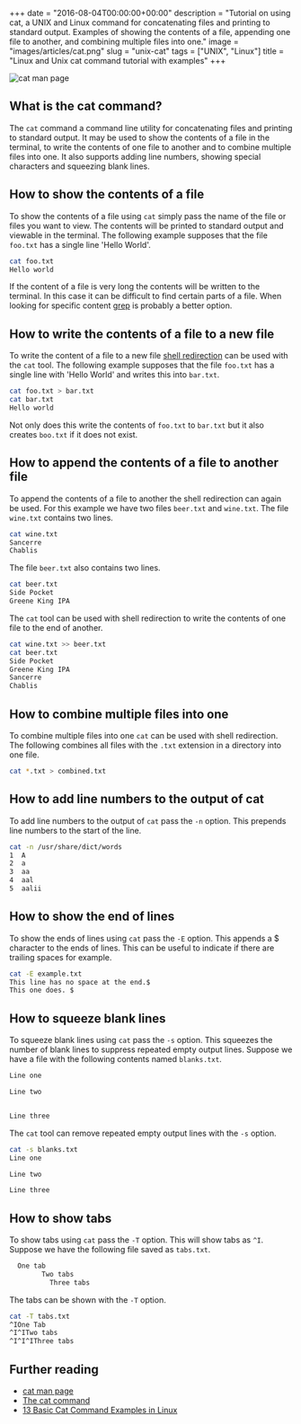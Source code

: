 +++
date = "2016-08-04T00:00:00+00:00"
description = "Tutorial on using cat, a UNIX and Linux command for concatenating files and printing to standard output. Examples of showing the contents of a file, appending one file to another, and combining multiple files into one."
image = "images/articles/cat.png"
slug = "unix-cat"
tags = ["UNIX", "Linux"]
title = "Linux and Unix cat command tutorial with examples"
+++

![cat man page][6]

## What is the cat command?

The `cat` command a command line utility for concatenating files and printing to
standard output. It may be used to show the contents of a file in the terminal,
to write the contents of one file to another and to combine multiple files into
one. It also supports adding line numbers, showing special characters and
squeezing blank lines.

## How to show the contents of a file

To show the contents of a file using `cat` simply pass the name of the file or
files you want to view. The contents will be printed to standard output and
viewable in the terminal. The following example supposes that the file `foo.txt`
has a single line 'Hello World'.

```sh
cat foo.txt
Hello world
```

If the content of a file is very long the contents will be written to the
terminal. In this case it can be difficult to find certain parts of a file. When
looking for specific content [grep][1] is probably a better option.

## How to write the contents of a file to a new file

To write the content of a file to a new file [shell redirection][5] can be used
with the `cat` tool. The following example supposes that the file `foo.txt` has
a single line with 'Hello World' and writes this into `bar.txt`.

```sh
cat foo.txt > bar.txt
cat bar.txt
Hello world
```

Not only does this write the contents of `foo.txt` to `bar.txt` but it also
creates `boo.txt` if it does not exist.

## How to append the contents of a file to another file

To append the contents of a file to another the shell redirection can again be
used. For this example we have two files `beer.txt` and `wine.txt`. The file
`wine.txt` contains two lines.

```sh
cat wine.txt
Sancerre
Chablis
```

The file `beer.txt` also contains two lines.

```sh
cat beer.txt
Side Pocket
Greene King IPA
```

The `cat` tool can be used with shell redirection to write the contents of one
file to the end of another.

```sh
cat wine.txt >> beer.txt
cat beer.txt
Side Pocket
Greene King IPA
Sancerre
Chablis
```

## How to combine multiple files into one

To combine multiple files into one `cat` can be used with shell redirection. The
following combines all files with the `.txt` extension in a directory into one
file.

```sh
cat *.txt > combined.txt
```

## How to add line numbers to the output of cat

To add line numbers to the output of `cat` pass the `-n` option. This prepends
line numbers to the start of the line.

```sh
cat -n /usr/share/dict/words
1  A
2  a
3  aa
4  aal
5  aalii
```

## How to show the end of lines

To show the ends of lines using `cat` pass the `-E` option. This appends a $
character to the ends of lines. This can be useful to indicate if there are
trailing spaces for example.

```sh
cat -E example.txt
This line has no space at the end.$
This one does. $
```

## How to squeeze blank lines

To squeeze blank lines using `cat` pass the `-s` option. This squeezes the
number of blank lines to suppress repeated empty output lines. Suppose we have a
file with the following contents named `blanks.txt`.

```sh
Line one

Line two


Line three
```

The `cat` tool can remove repeated empty output lines with the `-s` option.

```sh
cat -s blanks.txt
Line one

Line two

Line three
```

## How to show tabs

To show tabs using `cat` pass the `-T` option. This will show tabs as `^I`.
Suppose we have the following file saved as `tabs.txt`.

```sh
  One tab
        Two tabs
          Three tabs
```

The tabs can be shown with the `-T` option.

```sh
cat -T tabs.txt
^IOne Tab
^I^ITwo tabs
^I^I^IThree tabs
```

## Further reading

- [cat man page][2]
- [The cat command][3]
- [13 Basic Cat Command Examples in Linux][4]

[1]: /unix-grep/
[2]: http://linux.die.net/man/1/cat
[3]: http://www.linfo.org/cat.html
[4]: http://www.tecmint.com/13-basic-cat-command-examples-in-linux/
[5]: http://www.tldp.org/LDP/abs/html/io-redirection.html
[6]: /images/articles/cat.webp

